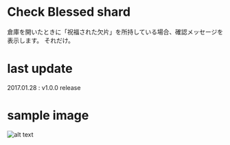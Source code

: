 # Check Blessed shard
倉庫を開いたときに「祝福された欠片」を所持している場合、確認メッセージを表示します。
それだけ。

# last update
2017.01.28 : v1.0.0 release

# sample image
![alt text](https://github.com/chicori/TOS-Addon/raw/master/checkblessedshard/readme2.jpg)
